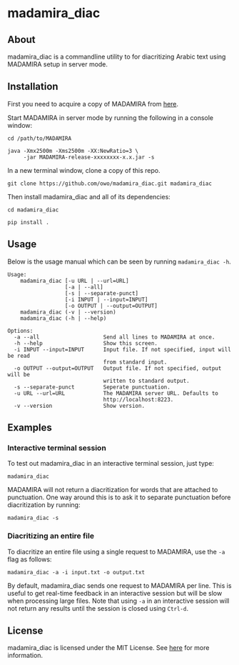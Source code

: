 # madamira_diac

## About

madamira_diac is a commandline utility to for diacritizing Arabic text using
MADAMIRA setup in server mode.

## Installation

First you need to acquire a copy of MADAMIRA from
[here](http://innovation.columbia.edu/technologies/cu14012_arabic-language-disambiguation-for-natural-language-processing-applications).

Start MADAMIRA in server mode by running the following in a console window:

```
cd /path/to/MADAMIRA

java -Xmx2500m -Xms2500m -XX:NewRatio=3 \
     -jar MADAMIRA-release-xxxxxxxx-x.x.jar -s
```

In a new terminal window, clone a copy of this repo.

```
git clone https://github.com/owo/madamira_diac.git madamira_diac
```

Then install madamira_diac and all of its dependencies:

```
cd madamira_diac

pip install .
```

## Usage

Below is the usage manual which can be seen by running `madamira_diac -h`.

```
Usage:
    madamira_diac [-u URL | --url=URL]
                  [-a | --all]
                  [-s | --separate-punct]
                  [-i INPUT | --input=INPUT]
                  [-o OUTPUT | --output=OUTPUT]
    madamira_diac (-v | --version)
    madamira_diac (-h | --help)

Options:
  -a --all                    Send all lines to MADAMIRA at once.
  -h --help                   Show this screen.
  -i INPUT --input=INPUT      Input file. If not specified, input will be read
                              from standard input.
  -o OUTPUT --output=OUTPUT   Output file. If not specified, output will be
                              written to standard output.
  -s --separate-punct         Seperate punctuation.
  -u URL --url=URL            The MADAMIRA server URL. Defaults to
                              http://localhost:8223.
  -v --version                Show version.
```

## Examples

### Interactive terminal session
To test out madamira_diac in an interactive terminal session, just type:

```
madamira_diac
```

MADAMIRA will not return a diacritization for words that are attached to
punctuation. One way around this is to ask it to separate punctuation before
diacritization by running:

```
madamira_diac -s
```

### Diacritizing an entire file
To diacritize an entire file using a single request to MADAMIRA, use the `-a`
flag as follows:

```
madamira_diac -a -i input.txt -o output.txt
```

By default, madamira_diac sends one request to MADAMIRA per line.
This is useful to get real-time feedback in an interactive session but will be
slow when processing large files. Note that using `-a` in an interactive session
will not return any results until the session is closed using `Ctrl-d`.

## License
madamira_diac is licensed under the MIT License. See [here](LICENSE)
for more information.
